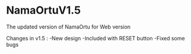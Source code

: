 # NamaOrtuV1.5

The updated version of NamaOrtu for Web version

Changes in v1.5 :
-New design
-Included with RESET button
-Fixed some bugs
